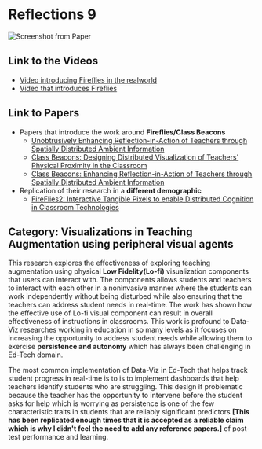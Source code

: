 Reflections 9
===

![Screenshot from Paper](/images/fireflies.png)

Link to the Videos
---------------------
- [Video introducing Fireflies in the realworld](https://www.youtube.com/watch?v=aIvMvzEPi6Q&t=10s)
- [Video that introduces Fireflies](https://www.youtube.com/watch?v=m4gSaI1LxA8)

Link to Papers
-----------------
- Papers that introduce the work around **Fireflies/Class Beacons**
  - [Unobtrusively Enhancing Reflection-in-Action of Teachers through Spatially Distributed Ambient Information](https://dl.acm.org/doi/pdf/10.1145/3290605.3300321)
  - [Class Beacons: Designing Distributed Visualization of Teachers' Physical Proximity in the Classroom](https://dl.acm.org/doi/pdf/10.1145/3173225.3173243)
  - [Class Beacons: Enhancing Reflection-in-Action of Teachers through Spatially Distributed Ambient Information](https://dl.acm.org/doi/pdf/10.1145/3290607.3313239)
- Replication of their research in a **different demographic**
  - [FireFlies2: Interactive Tangible Pixels to enable Distributed Cognition in Classroom Technologies](https://dl.acm.org/doi/pdf/10.1145/3132272.3134122)

Category: Visualizations in Teaching Augmentation using peripheral visual agents
----------------------------------------------------------

This research explores the effectiveness of exploring teaching augmentation using physical **Low Fidelity(Lo-fi)** visualization components that users can interact with. The components allows students and teachers to interact with each other in a noninvasive manner where the students can work independently without being disturbed while also ensuring that the teachers can address student needs in real-time. The work has shown how the effective use of Lo-fi visual component can result in overall effectiveness of instructions in classrooms. This work is profound to Data-Viz researches working in education in so many levels as it focuses on increasing the opportunity to address student needs while allowing them to exercise **persistence and autonomy** which has always been challenging in Ed-Tech domain.

The most common implementation of Data-Viz in Ed-Tech that helps track student progress in real-time is to is to implement dashboards that help teachers identify students who are struggling. This design if problematic because the teacher has the opportunity to intervene before the student asks for help which is worrying as persistence is one of the few characteristic traits in students that are reliably significant predictors **[This has been replicated enough times that it is accepted as a reliable claim which is why I didn't feel the need to add any reference papers.]** of post-test performance and learning.   
